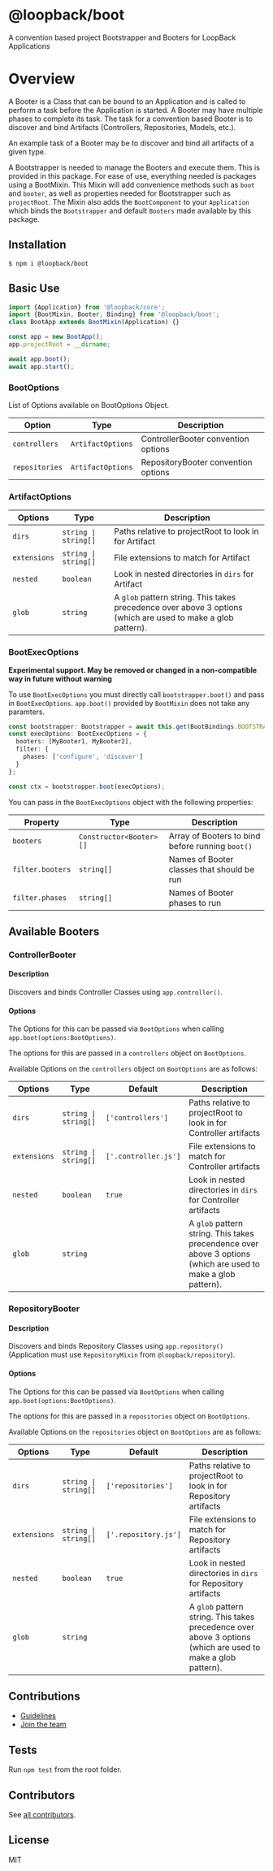# @loopback/boot

A convention based project Bootstrapper and Booters for LoopBack Applications

# Overview

A Booter is a Class that can be bound to an Application and is called
to perform a task before the Application is started. A Booter may have multiple
phases to complete its task. The task for a convention based Booter is to discover
and bind Artifacts (Controllers, Repositories, Models, etc.).

An example task of a Booter may be to discover and bind all artifacts of a
given type.

A Bootstrapper is needed to manage the Booters and execute them. This is provided
in this package. For ease of use, everything needed is packages using a BootMixin.
This Mixin will add convenience methods such as `boot` and `booter`, as well as
properties needed for Bootstrapper such as `projectRoot`. The Mixin also adds the
`BootComponent` to your `Application` which binds the `Bootstrapper` and default
`Booters` made available by this package.

## Installation

```shell
$ npm i @loopback/boot
```

## Basic Use

```ts
import {Application} from '@loopback/core';
import {BootMixin, Booter, Binding} from '@loopback/boot';
class BootApp extends BootMixin(Application) {}

const app = new BootApp();
app.projectRoot = __dirname;

await app.boot();
await app.start();
```

### BootOptions
List of Options available on BootOptions Object.

|Option|Type|Description|
|-|-|-|
|`controllers`|`ArtifactOptions`|ControllerBooter convention options|
|`repositories`|`ArtifactOptions`|RepositoryBooter convention options|

### ArtifactOptions

|Options|Type|Description|
|-|-|-|
|`dirs`|`string \| string[]`|Paths relative to projectRoot to look in for Artifact|
|`extensions`|`string \| string[]`|File extensions to match for Artifact|
|`nested`|`boolean`|Look in nested directories in `dirs` for Artifact|
|`glob`|`string`|A `glob` pattern string. This takes precedence over above 3 options (which are used to make a glob pattern).|

### BootExecOptions

**Experimental support. May be removed or changed in a non-compatible way in future without warning**

To use `BootExecOptions` you must directly call `bootstrapper.boot()` and pass in `BootExecOptions`.
`app.boot()` provided by `BootMixin` does not take any paramters.

```ts
const bootstrapper: Bootstrapper = await this.get(BootBindings.BOOTSTRAPPER_KEY);
const execOptions: BootExecOptions = {
  booters: [MyBooter1, MyBooter2],
  filter: {
    phases: ['configure', 'discover']
  }
};

const ctx = bootstrapper.boot(execOptions);
```

You can pass in the `BootExecOptions` object with the following properties:

| Property         | Type                    | Description                                      |
| ---------------- | ----------------------- | ------------------------------------------------ |
| `booters`        | `Constructor<Booter>[]` | Array of Booters to bind before running `boot()` |
| `filter.booters` | `string[]`              | Names of Booter classes that should be run       |
| `filter.phases`  | `string[]`              | Names of Booter phases to run                    |

## Available Booters

### ControllerBooter

#### Description
Discovers and binds Controller Classes using `app.controller()`.

#### Options
The Options for this can be passed via `BootOptions` when calling `app.boot(options:BootOptions)`.

The options for this are passed in a `controllers` object on `BootOptions`.

Available Options on the `controllers` object on `BootOptions` are as follows:

|Options|Type|Default|Description|
|-|-|-|-|
|`dirs`|`string \| string[]`|`['controllers']`|Paths relative to projectRoot to look in for Controller artifacts|
|`extensions`|`string \| string[]`|`['.controller.js']`|File extensions to match for Controller artifacts|
|`nested`|`boolean`|`true`|Look in nested directories in `dirs` for Controller artifacts|
|`glob`|`string`||A `glob` pattern string. This takes precendence over above 3 options (which are used to make a glob pattern).|

### RepositoryBooter

#### Description
Discovers and binds Repository Classes using `app.repository()` (Application must use
`RepositoryMixin` from `@loopback/repository`).

#### Options
The Options for this can be passed via `BootOptions` when calling `app.boot(options:BootOptions)`.

The options for this are passed in a `repositories` object on `BootOptions`.

Available Options on the `repositories` object on `BootOptions` are as follows:

|Options|Type|Default|Description|
|-|-|-|-|
|`dirs`|`string \| string[]`|`['repositories']`|Paths relative to projectRoot to look in for Repository artifacts|
|`extensions`|`string \| string[]`|`['.repository.js']`|File extensions to match for Repository artifacts|
|`nested`|`boolean`|`true`|Look in nested directories in `dirs` for Repository artifacts|
|`glob`|`string`||A `glob` pattern string. This takes precedence over above 3 options (which are used to make a glob pattern).|

## Contributions

- [Guidelines](https://github.com/strongloop/loopback-next/blob/master/docs/CONTRIBUTING.md)
- [Join the team](https://github.com/strongloop/loopback-next/issues/110)

## Tests

Run `npm test` from the root folder.

## Contributors

See [all contributors](https://github.com/strongloop/loopback-next/graphs/contributors).

## License

MIT
